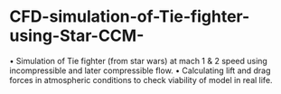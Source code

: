 # CFD-simulation-of-Tie-fighter-using-Star-CCM-
• Simulation of Tie fighter (from star wars) at mach 1 &amp; 2 speed using incompressible and later compressible flow. • Calculating lift and drag forces in atmospheric conditions to check viability of model in real life.
